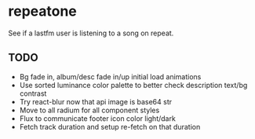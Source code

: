 # repeatone
See if a lastfm user is listening to a song on repeat.

## TODO

- Bg fade in, album/desc fade in/up initial load animations
- Use sorted luminance color palette to better check description text/bg contrast
- Try react-blur now that api image is base64 str
- Move to all radium for all component styles
- Flux to communicate footer icon color light/dark
- Fetch track duration and setup re-fetch on that duration
